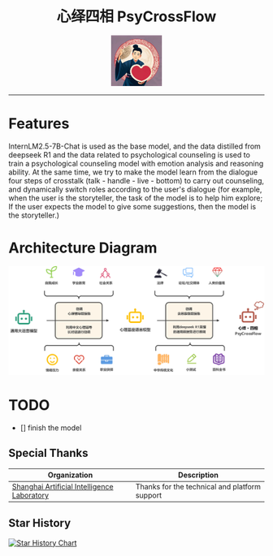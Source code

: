 <div align="center">

# 心绎四相 PsyCrossFlow
  <img src="assets\logo.png" width="100"/>
    
  <!-- [English](README_en.md) | [简体中文](README_zh.md) -->
</div>



---
# Features

InternLM2.5-7B-Chat is used as the base model, and the data distilled from deepseek R1 and the data related to psychological counseling is used to train a psychological counseling model with emotion analysis and reasoning ability. At the same time, we try to make the model learn from the dialogue four steps of crosstalk (talk - handle - live - bottom) to carry out counseling, and dynamically switch roles according to the user's dialogue (for example, when the user is the storyteller, the task of the model is to help him explore; If the user expects the model to give some suggestions, then the model is the storyteller.)

# Architecture Diagram

![Project Architecture Diagram](assets\PsyCrossFlow.jpg)



# TODO

- [] finish the model 



## Special Thanks

| Organization | Description |
|---|---|
| [Shanghai Artificial Intelligence Laboratory](https://www.shlab.org.cn/) | Thanks for the technical and platform support |


## Star History

[![Star History Chart](https://api.star-history.com/svg?repos=Jundifang/PsyCrossFlow&type=Date)](https://www.star-history.com/#Jundifang/PsyCrossFlow&Date)
